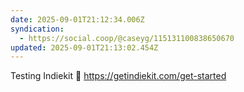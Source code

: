 ```yaml
---
date: 2025-09-01T21:12:34.006Z
syndication:
  - https://social.coop/@caseyg/115131100838650670
updated: 2025-09-01T21:13:02.454Z
---
```


Testing Indiekit 👋 https://getindiekit.com/get-started
